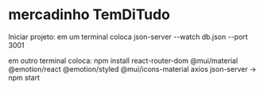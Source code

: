 # mercadinho TemDiTudo

Iniciar projeto:
em um terminal coloca json-server --watch db.json --port 3001

em outro terminal coloca: npm install react-router-dom @mui/material @emotion/react @emotion/styled @mui/icons-material axios json-server -> npm start
